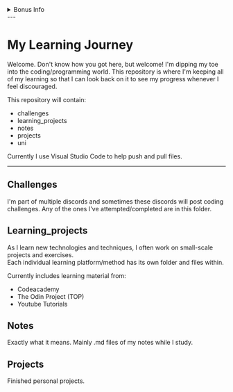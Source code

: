 <details>
<summary>Bonus Info</summary>

Start Date: 2023-11-27<br>
Languages: <ul><li>Python</li><li>HTML</li><li>CSS</li></ul>

</details>
---

# My Learning Journey
Welcome. Don't know how you got here, but welcome! 
I'm dipping my toe into the coding/programming world. This repository is where I'm keeping all of my learning so that I can look back on it to see my progress whenever I feel discouraged. 

This repository will contain:
- challenges
- learning_projects
- notes
- projects
- uni

Currently I use Visual Studio Code to help push and pull files.

---

## Challenges
I'm part of multiple discords and sometimes these discords will post coding challenges. Any of the ones I've attempted/completed are in this folder.

## Learning_projects
As I learn new technologies and techniques, I often work on small-scale projects and exercises.
<br>
Each individual learning platform/method has its own folder and files within.

Currently includes learning material from:
- Codeacademy
- The Odin Project (TOP)
- Youtube Tutorials

## Notes
Exactly what it means. Mainly .md files of my notes while I study. 

## Projects
Finished personal projects.
